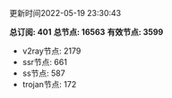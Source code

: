 更新时间2022-05-19 23:30:43

**总订阅: 401**
**总节点: 16563**
**有效节点: 3599**
- v2ray节点: 2179
- ssr节点: 661
- ss节点: 587
- trojan节点: 172
